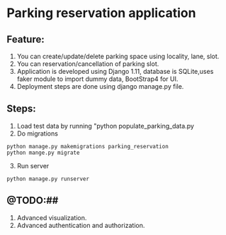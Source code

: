 
# Parking reservation application 
##  Feature: ## 
1. You can create/update/delete parking space using locality, lane, slot.
2. You can reservation/cancellation of parking slot. 
3. Application is developed using Django 1.11, database is SQLite,uses faker module to import dummy data, BootStrap4 for UI.
4. Deployment steps are done using django manage.py file.

## Steps: ## 
1. Load test data by running "python populate_parking_data.py
2. Do migrations
```
python manage.py makemigrations parking_reservation
python mange.py migrate
```

3. Run server
```
python manage.py runserver
```

##  @TODO:##  
1. Advanced visualization. 
2. Advanced authentication and authorization.

